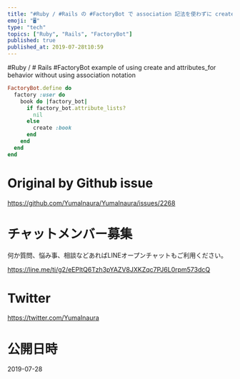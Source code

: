 ```yaml
---
title: "#Ruby / #Rails の #FactoryBot で association 記法を使わずに create と attributes"
emoji: "🖥"
type: "tech"
topics: ["Ruby", "Rails", "FactoryBot"]
published: true
published_at: 2019-07-28t10:59
---
```


#Ruby / # Rails #FactoryBot example of using create and attributes_for behavior without using association notation


```rb
FactoryBot.define do
  factory :user do
    book do |factory_bot|
      if factory_bot.attribute_lists?
        nil
      else
        create :book
      end
    end
  end
end
```


# Original by Github issue

https://github.com/YumaInaura/YumaInaura/issues/2268








<!-- Update From Qiita API -->

# チャットメンバー募集


何か質問、悩み事、相談などあればLINEオープンチャットもご利用ください。

https://line.me/ti/g2/eEPltQ6Tzh3pYAZV8JXKZqc7PJ6L0rpm573dcQ





# Twitter


https://twitter.com/YumaInaura


<!-- Update From Qiita API -->



# 公開日時

2019-07-28
